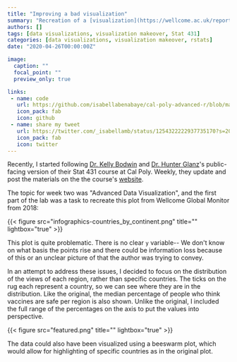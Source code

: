 ```yaml
---
title: "Improving a bad visualization"
summary: "Recreation of a [visualization](https://wellcome.ac.uk/reports/wellcome-global-monitor/2018#&gid=1&pid=9) originally published by Wellcome Global Monitor in 2018."
authors: []
tags: [data visualizations, visualization makeover, Stat 431]
categories: [data visualizations, visualization makeover, rstats]
date: "2020-04-26T00:00:00Z"

image:
  caption: ""
  focal_point: ""
  preview_only: true

links:
 - name: code
   url: https://github.com/isabellabenabaye/cal-poly-advanced-r/blob/master/week_2/02_Advanced_Data_Visualization.Rmd
   icon_pack: fab
   icon: github
 - name: share my tweet
   url: https://twitter.com/_isabellamb/status/1254322222937735170?s=20
   icon_pack: fab
   icon: twitter
---
```


Recently, I started following [Dr. Kelly Bodwin](https://twitter.com/KellyBodwin) and [Dr. Hunter Glanz](https://twitter.com/hglanz)'s public-facing version of their Stat 431 course at Cal Poly. Weekly, they update and post the materials on the the course's [website](https://cal-poly-advanced-r.github.io/STAT-431/).

The topic for week two was "Advanced Data Visualization", and the first part of the lab was a task to recreate this plot from Wellcome Global Monitor from 2018:

{{< figure src="infographics-countries_by_continent.png" title="" lightbox="true" >}}

This plot is quite problematic. There is no clear `y` variable-- We don't know on what basis the points rise and there could be information loss because of this or an unclear picture of that the author was trying to convey.

In an attempt to address these issues, I decided to focus on the distribution of the views of each region, rather than specific countries. The ticks on the rug each represent a country, so we can see where they are in the distribution. Like the original, the median percentage of people who think vaccines are safe per region is also shown. Unlike the original, I included the full range of the percentages on the axis to put the values into perspective. 

{{< figure src="featured.png" title="" lightbox="true" >}}

The data could also have been visualized using a beeswarm plot, which would allow for highlighting of specific countries as in the original plot.